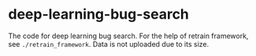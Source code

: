 # deep-learning-bug-search
The code for deep learning bug search. For the help of retrain framework, see `./retrain_framework`. Data is not uploaded due to its size.
